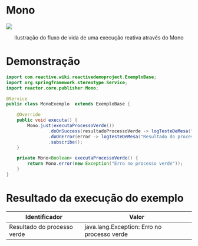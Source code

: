 # Mono

![](https://projectreactor.io/docs/core/release/api/reactor/core/publisher/doc-files/marbles/mono.svg)

<p style="text-align:center"> Ilustração do fluxo de vida de uma execução reativa através do Mono </p>

# Demonstração

```Java
import com.reactive.wiki.reactivedemoproject.ExemploBase;
import org.springframework.stereotype.Service;
import reactor.core.publisher.Mono;

@Service
public class MonoExemplo  extends ExemploBase {

    @Override
    public void executa() {
        Mono.just(executaProcessoVerde())
                .doOnSuccess(resultadoProcessoVerde -> logTesteDeMesa("Resultado do processo verde", resultadoProcessoVerde, obtemNomeMetodoEmExecucao()))
                .doOnError(error -> logTesteDeMesa("Resultado do processo verde", error, obtemNomeMetodoEmExecucao()))
                .subscribe();
    }

    private Mono<Boolean> executaProcessoVerde() {
        return Mono.error(new Exception("Erro no processo verde"));
    }
}
```

# Resultado da execução do exemplo

| Identificador               | Valor                                       |
| --------------------------- | ------------------------------------------- |
| Resultado do processo verde | java.lang.Exception: Erro no processo verde |
